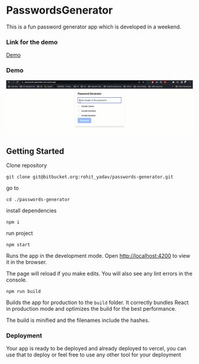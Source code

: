 # PasswordsGenerator

This is a fun password generator app which is developed in a weekend.

### Link for the demo

[Demo](https://passwords-generator-psi.vercel.app/)

### Demo

![demo](demo.gif)

## Getting Started

Clone repository

```
git clone git@bitbucket.org:rohit_yadav/passwords-generator.git
```

go to

```
cd ./passwords-generator
```

install dependencies

```
npm i
```

run project

```
npm start
```

Runs the app in the development mode.
Open [http://localhost:4200](http://localhost:4200) to view it in the browser.

The page will reload if you make edits.
You will also see any lint errors in the console.

```
npm run build
```

Builds the app for production to the `build` folder.
It correctly bundles React in production mode and optimizes the build for the best performance.

The build is minified and the filenames include the hashes.

### Deployment

Your app is ready to be deployed and already deployed to vercel, you can use that to deploy or feel free to use any other tool for your deployment
